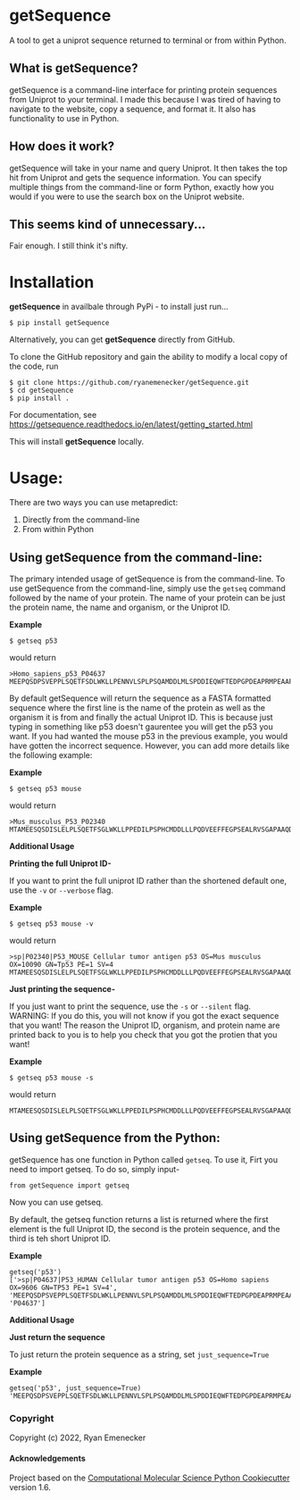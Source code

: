 getSequence
==============================

A tool to get a uniprot sequence returned to terminal or from within Python.

## What is getSequence?

getSequence is a command-line interface for printing protein sequences from Uniprot to your terminal. I made this because I was tired of having to navigate to the website, copy a sequence, and format it. It also has functionality to use in Python.

## How does it work?

getSequence will take in your name and query Uniprot. It then takes the top hit from Uniprot and gets the sequence information. You can specify multiple things from the command-line or form Python, exactly how you would if you were to use the search box on the Uniprot website.

## This seems kind of unnecessary...

Fair enough. I still think it's nifty.

# Installation

**getSequence** in availbale through PyPi - to install just run...

	$ pip install getSequence


Alternatively, you can get **getSequence** directly from GitHub. 

To clone the GitHub repository and gain the ability to modify a local copy of the code, run

	$ git clone https://github.com/ryanemenecker/getSequence.git
	$ cd getSequence
	$ pip install .


For documentation, see https://getsequence.readthedocs.io/en/latest/getting_started.html


This will install **getSequence** locally.

# Usage:

There are two ways you can use metapredict:
1. Directly from the command-line
2. From within Python

## Using getSequence from the command-line:

The primary intended usage of getSequence is from the command-line. To use getSequence from the command-line, simply use the ``getseq`` command followed by the name of your protein. The name of your protein can be just the protein name, the name and organism, or the Uniprot ID. 

**Example**

	$ getseq p53

would return

	>Homo_sapiens_p53_P04637
	MEEPQSDPSVEPPLSQETFSDLWKLLPENNVLSPLPSQAMDDLMLSPDDIEQWFTEDPGPDEAPRMPEAAPPVAPAPAAPTPAAPAPAPSWPLSSSVPSQKTYQGSYGFRLGFLHSGTAKSVTCTYSPALNKMFCQLAKTCPVQLWVDSTPPPGTRVRAMAIYKQSQHMTEVVRRCPHHERCSDSDGLAPPQHLIRVEGNLRVEYLDDRNTFRHSVVVPYEPPEVGSDCTTIHYNYMCNSSCMGGMNRRPILTIITLEDSSGNLLGRNSFEVRVCACPGRDRRTEEENLRKKGEPHHELPPGSTKRALPNNTSSSPQPKKKPLDGEYFTLQIRGRERFEMFRELNEALELKDAQAGKEPGGSRAHSSHLKSKKGQSTSRHKKLMFKTEGPDSD

By default getSequence will return the sequence as a FASTA formatted sequence where the first line is the name of the protein as well as the organism it is from and finally the actual Uniprot ID. This is because just typing in something like p53 doesn't gaurentee you will get the p53 you want. If you had wanted the mouse p53 in the previous example, you would have gotten the incorrect sequence. However, you can add more details like the following example:

**Example**

	$ getseq p53 mouse

would return

	>Mus_musculus_P53_P02340
	MTAMEESQSDISLELPLSQETFSGLWKLLPPEDILPSPHCMDDLLLPQDVEEFFEGPSEALRVSGAPAAQDPVTETPGPVAPAPATPWPLSSFVPSQKTYQGNYGFHLGFLQSGTAKSVMCTYSPPLNKLFCQLAKTCPVQLWVSATPPAGSRVRAMAIYKKSQHMTEVVRRCPHHERCSDGDGLAPPQHLIRVEGNLYPEYLEDRQTFRHSVVVPYEPPEAGSEYTTIHYKYMCNSSCMGGMNRRPILTIITLEDSSGNLLGRDSFEVRVCACPGRDRRTEEENFRKKEVLCPELPPGSAKRALPTCTSASPPQKKKPLDGEYFTLKIRGRKRFEMFRELNEALELKDAHATEESGDSRAHSSYLKTKKGQSTSRHKKTMVKKVGPDSD


**Additional Usage**

**Printing the full Uniprot ID-**

If you want to print the full uniprot ID rather than the shortened default one, use the ``-v`` or ``--verbose`` flag.

**Example**

	$ getseq p53 mouse -v

would return

	>sp|P02340|P53_MOUSE Cellular tumor antigen p53 OS=Mus musculus OX=10090 GN=Tp53 PE=1 SV=4
	MTAMEESQSDISLELPLSQETFSGLWKLLPPEDILPSPHCMDDLLLPQDVEEFFEGPSEALRVSGAPAAQDPVTETPGPVAPAPATPWPLSSFVPSQKTYQGNYGFHLGFLQSGTAKSVMCTYSPPLNKLFCQLAKTCPVQLWVSATPPAGSRVRAMAIYKKSQHMTEVVRRCPHHERCSDGDGLAPPQHLIRVEGNLYPEYLEDRQTFRHSVVVPYEPPEAGSEYTTIHYKYMCNSSCMGGMNRRPILTIITLEDSSGNLLGRDSFEVRVCACPGRDRRTEEENFRKKEVLCPELPPGSAKRALPTCTSASPPQKKKPLDGEYFTLKIRGRKRFEMFRELNEALELKDAHATEESGDSRAHSSYLKTKKGQSTSRHKKTMVKKVGPDSD

**Just printing the sequence-**

If you just want to print the sequence, use the ``-s`` or ``--silent`` flag. WARNING: If you do this, you will not know if you got the exact sequence that you want! The reason the Uniprot ID, organism, and protein name are printed back to you is to help you check that you got the protien that you want!

**Example**

	$ getseq p53 mouse -s

would return

	MTAMEESQSDISLELPLSQETFSGLWKLLPPEDILPSPHCMDDLLLPQDVEEFFEGPSEALRVSGAPAAQDPVTETPGPVAPAPATPWPLSSFVPSQKTYQGNYGFHLGFLQSGTAKSVMCTYSPPLNKLFCQLAKTCPVQLWVSATPPAGSRVRAMAIYKKSQHMTEVVRRCPHHERCSDGDGLAPPQHLIRVEGNLYPEYLEDRQTFRHSVVVPYEPPEAGSEYTTIHYKYMCNSSCMGGMNRRPILTIITLEDSSGNLLGRDSFEVRVCACPGRDRRTEEENFRKKEVLCPELPPGSAKRALPTCTSASPPQKKKPLDGEYFTLKIRGRKRFEMFRELNEALELKDAHATEESGDSRAHSSYLKTKKGQSTSRHKKTMVKKVGPDSD

## Using getSequence from the Python:

getSequence has one function in Python called ``getseq``. To use it, Firt you need to import getseq. To do so, simply input-

	from getSequence import getseq

Now you can use getseq.

By default, the getseq function returns a list is returned where the first element is the full Uniprot ID, the second is the protein sequence, and the third is teh short Uniprot ID. 

**Example**

	getseq('p53')
	['>sp|P04637|P53_HUMAN Cellular tumor antigen p53 OS=Homo sapiens OX=9606 GN=TP53 PE=1 SV=4', 'MEEPQSDPSVEPPLSQETFSDLWKLLPENNVLSPLPSQAMDDLMLSPDDIEQWFTEDPGPDEAPRMPEAAPPVAPAPAAPTPAAPAPAPSWPLSSSVPSQKTYQGSYGFRLGFLHSGTAKSVTCTYSPALNKMFCQLAKTCPVQLWVDSTPPPGTRVRAMAIYKQSQHMTEVVRRCPHHERCSDSDGLAPPQHLIRVEGNLRVEYLDDRNTFRHSVVVPYEPPEVGSDCTTIHYNYMCNSSCMGGMNRRPILTIITLEDSSGNLLGRNSFEVRVCACPGRDRRTEEENLRKKGEPHHELPPGSTKRALPNNTSSSPQPKKKPLDGEYFTLQIRGRERFEMFRELNEALELKDAQAGKEPGGSRAHSSHLKSKKGQSTSRHKKLMFKTEGPDSD', 'P04637']


**Additional Usage**

**Just return the sequence**

To just return the protein sequence as a string, set ``just_sequence=True``

**Example**

	getseq('p53', just_sequence=True)
	'MEEPQSDPSVEPPLSQETFSDLWKLLPENNVLSPLPSQAMDDLMLSPDDIEQWFTEDPGPDEAPRMPEAAPPVAPAPAAPTPAAPAPAPSWPLSSSVPSQKTYQGSYGFRLGFLHSGTAKSVTCTYSPALNKMFCQLAKTCPVQLWVDSTPPPGTRVRAMAIYKQSQHMTEVVRRCPHHERCSDSDGLAPPQHLIRVEGNLRVEYLDDRNTFRHSVVVPYEPPEVGSDCTTIHYNYMCNSSCMGGMNRRPILTIITLEDSSGNLLGRNSFEVRVCACPGRDRRTEEENLRKKGEPHHELPPGSTKRALPNNTSSSPQPKKKPLDGEYFTLQIRGRERFEMFRELNEALELKDAQAGKEPGGSRAHSSHLKSKKGQSTSRHKKLMFKTEGPDSD'


### Copyright

Copyright (c) 2022, Ryan Emenecker


#### Acknowledgements
 
Project based on the 
[Computational Molecular Science Python Cookiecutter](https://github.com/molssi/cookiecutter-cms) version 1.6.
